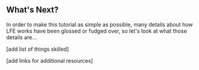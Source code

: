 ## What's Next?

In order to make this tutorial as simple as possible, many details about how LFE works have been glossed or fudged over, so let's look at what those details are...

[add list of things skilled]

[add links for additional resources]
